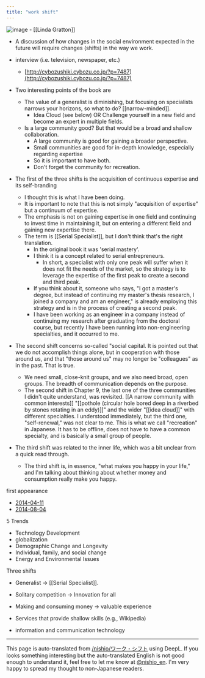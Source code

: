 ```yaml
---
title: "work shift"
---
```


![image](https://gyazo.com/f2791aff36cfc5cdf6cba6309d86e609/thumb/1000)
    - [[Linda Gratton]]
- A discussion of how changes in the social environment expected in the future will require changes (shifts) in the way we work.
- interview (i.e. television, newspaper, etc.)
    - [http://cybozushiki.cybozu.co.jp/?p=7487](http://cybozushiki.cybozu.co.jp/?p=7487)

- Two interesting points of the book are
    - The value of a generalist is diminishing, but focusing on specialists narrows your horizons, so what to do?  [[narrow-minded]].
        - Idea Cloud (see below) OR Challenge yourself in a new field and become an expert in multiple fields.
    - Is a large community good? But that would be a broad and shallow collaboration.
        - A large community is good for gaining a broader perspective.
        - Small communities are good for in-depth knowledge, especially regarding expertise
        - So it is important to have both.
        - Don't forget the community for recreation.

- The first of the three shifts is the acquisition of continuous expertise and its self-branding
    - I thought this is what I have been doing.
    - It is important to note that this is not simply "acquisition of expertise" but a continuum of expertise.
    - The emphasis is not on gaining expertise in one field and continuing to invest time in maintaining it, but on entering a different field and gaining new expertise there.
    - The term is [[Serial Specialist]], but I don't think that's the right translation.
        - In the original book it was 'serial mastery'.
        - I think it is a concept related to serial entrepreneurs.
            - In short, a specialist with only one peak will suffer when it does not fit the needs of the market, so the strategy is to leverage the expertise of the first peak to create a second and third peak.
        - If you think about it, someone who says, "I got a master's degree, but instead of continuing my master's thesis research, I joined a company and am an engineer," is already employing this strategy and is in the process of creating a second peak.
        - I have been working as an engineer in a company instead of continuing my research after graduating from the doctoral course, but recently I have been running into non-engineering specialties, and it occurred to me.

- The second shift concerns so-called "social capital. It is pointed out that we do not accomplish things alone, but in cooperation with those around us, and that "those around us" may no longer be "colleagues" as in the past. That is true.
    - We need small, close-knit groups, and we also need broad, open groups. The breadth of communication depends on the purpose.
    - The second shift in Chapter 9, the last one of the three communities I didn't quite understand, was revisited. [[A narrow community with common interests]] "[[pothole (circular hole bored deep in a riverbed by stones rotating in an eddy)]]" and the wider "[[idea cloud]]" with different specialties. I understood immediately, but the third one, "self-renewal," was not clear to me. This is what we call "recreation" in Japanese. It has to be offline, does not have to have a common specialty, and is basically a small group of people.

- The third shift was related to the inner life, which was a bit unclear from a quick read through.
    - The third shift is, in essence, "what makes you happy in your life," and I'm talking about thinking about whether money and consumption really make you happy.


first appearance
- [2014-04-11](https://www.facebook.com/nishiohirokazu/posts/10203044530930735)
- [2014-08-04](https://www.facebook.com/nishiohirokazu/posts/10203830500939494)

5 Trends
- Technology Development
- globalization
- Demographic Change and Longevity
- Individual, family, and social change
- Energy and Environmental Issues

Three shifts
- Generalist → [[Serial Specialist]].
- Solitary competition → Innovation for all
- Making and consuming money -> valuable experience

- Services that provide shallow skills (e.g., Wikipedia)
- information and communication technology
---
This page is auto-translated from [/nishio/ワーク・シフト](https://scrapbox.io/nishio/ワーク・シフト) using DeepL. If you looks something interesting but the auto-translated English is not good enough to understand it, feel free to let me know at [@nishio_en](https://twitter.com/nishio_en). I'm very happy to spread my thought to non-Japanese readers.